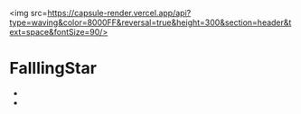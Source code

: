 <img src=https://capsule-render.vercel.app/api?type=waving&color=8000FF&reversal=true&height=300&section=header&text=space&fontSize=90/>


# FalllingStar

- 
-
